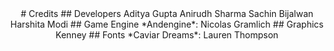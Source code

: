 <center>
# Credits
## Developers
Aditya Gupta
Anirudh Sharma
Sachin Bijalwan
Harshita Modi
## Game Engine
*Andengine*: Nicolas Gramlich
## Graphics
Kenney
## Fonts
*Caviar Dreams*: Lauren Thompson
</center>